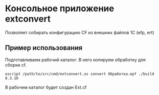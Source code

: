 # Консольное приложение extconvert

Позволяет собирать конфигурацию CF из внешних файлов 1С (efp, ert)

## Пример использования

Подготавливаем рабочий каталог. В него копируем обработку для сборки cf.

```
oscript /path/to/src/cmd/extconvert.os convert Обработка.epf ./build 8.3.10
```

В рабочем каталог будет создан Ext.cf